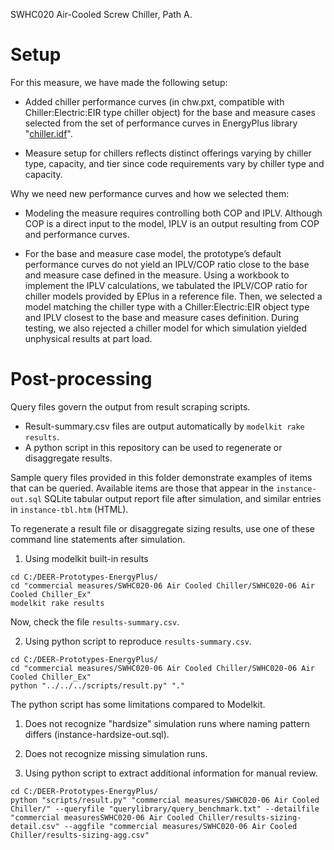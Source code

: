 SWHC020 Air-Cooled Screw Chiller, Path A.

# Setup
For this measure, we have made the following setup:

- Added chiller performance curves (in chw.pxt, compatible with Chiller:Electric:EIR type chiller object) for the base and measure cases selected from the set of performance curves in EnergyPlus library "[chiller.idf](https://github.com/NREL/EnergyPlus/tree/develop/datasets)".

- Measure setup for chillers reflects distinct offerings varying by chiller type, capacity, and tier since code requirements vary by chiller type and capacity.

Why we need new performance curves and how we selected them:

- Modeling the measure requires controlling both COP and IPLV. Although COP is a direct input to the model, IPLV is an output resulting from COP and performance curves.

- For the base and measure case model, the prototype’s default performance curves do not yield an IPLV/COP ratio close to the base and measure case defined in the measure. Using a workbook to implement the IPLV calculations, we tabulated the IPLV/COP ratio for chiller models provided by EPlus in a reference file. Then, we selected a model matching the chiller type with a Chiller:Electric:EIR object type and IPLV closest to the base and measure cases definition. During testing, we also rejected a chiller model for which simulation yielded unphysical results at part load.

# Post-processing

Query files govern the output from result scraping scripts.

* Result-summary.csv files are output automatically by `modelkit rake results`.
* A python script in this repository can be used to regenerate or disaggregate results.

Sample query files provided in this folder demonstrate examples of items that can be queried. Available items are those that appear in the `instance-out.sql` SQLite tabular output report file after simulation, and similar entries in `instance-tbl.htm` (HTML).

To regenerate a result file or disaggregate sizing results, use one of these command line statements after simulation.

1. Using modelkit built-in results

```
cd C:/DEER-Prototypes-EnergyPlus/
cd "commercial measures/SWHC020-06 Air Cooled Chiller/SWHC020-06 Air Cooled Chiller_Ex"
modelkit rake results
```

Now, check the file `results-summary.csv`.

2. Using python script to reproduce `results-summary.csv`.

```
cd C:/DEER-Prototypes-EnergyPlus/
cd "commercial measures/SWHC020-06 Air Cooled Chiller/SWHC020-06 Air Cooled Chiller_Ex"
python "../../../scripts/result.py" "."
```

The python script has some limitations compared to Modelkit.

1. Does not recognize "hardsize" simulation runs where naming pattern differs (instance-hardsize-out.sql).
2. Does not recognize missing simulation runs.

3. Using python script to extract additional information for manual review.

```
cd C:/DEER-Prototypes-EnergyPlus/
python "scripts/result.py" "commercial measures/SWHC020-06 Air Cooled Chiller/" --queryfile "querylibrary/query_benchmark.txt" --detailfile "commercial measuresSWHC020-06 Air Cooled Chiller/results-sizing-detail.csv" --aggfile "commercial measures/SWHC020-06 Air Cooled Chiller/results-sizing-agg.csv"
```
